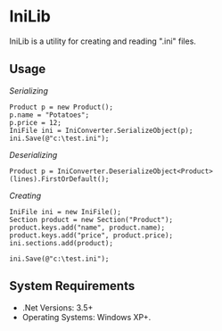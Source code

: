 # IniLib

IniLib is a utility for creating and reading ".ini" files.  

## Usage

*Serializing*

```
Product p = new Product();
p.name = "Potatoes";
p.price = 12;
IniFile ini = IniConverter.SerializeObject(p);
ini.Save(@"c:\test.ini");
```

*Deserializing*

```
Product p = IniConverter.DeserializeObject<Product>(lines).FirstOrDefault();
```
*Creating*

```
IniFile ini = new IniFile();
Section product = new Section("Product");
product.keys.add("name", product.name);
product.keys.add("price", product.price);
ini.sections.add(product);

ini.Save(@"c:\test.ini");
```

## System Requirements
* .Net Versions: 3.5+
* Operating Systems: Windows XP+.

